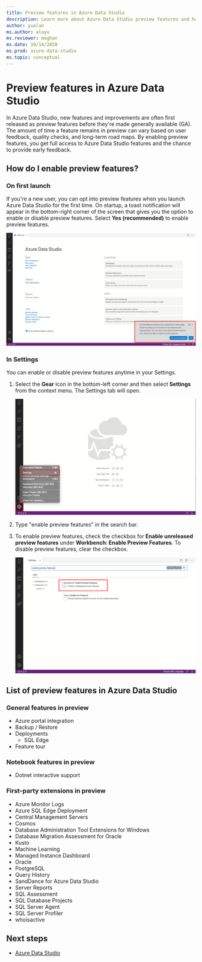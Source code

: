 ```yaml
---
title: Preview features in Azure Data Studio
description: Learn more about Azure Data Studio preview features and how to enable and use them.
author: yualan
ms.author: alayu
ms.reviewer: maghan
ms.date: 10/14/2020
ms.prod: azure-data-studio
ms.topic: conceptual
---
```


# Preview features in Azure Data Studio

In Azure Data Studio, new features and improvements are often first released as preview features before they're made generally available (GA). The amount of time a feature remains in preview can vary based on user feedback, quality checks, and long-term road maps. By enabling preview features, you get full access to Azure Data Studio features and the chance to provide early feedback.

## How do I enable preview features?

### On first launch

If you're a new user, you can opt into preview features when you launch Azure Data Studio for the first time. On startup, a toast notification will appear in the bottom-right corner of the screen that gives you the option to enable or disable preview features. Select **Yes (recommended)** to enable preview features.

![Preview toast notification on first launch](./media/getting-started/preview-toast-notification.png)

### In Settings

You can enable or disable preview features anytime in your Settings.

1. Select the **Gear** icon in the bottom-left corner and then select **Settings** from the context menu. The Settings tab will open.

   ![Gear icon to access Settings in ADS](./media/settings/open-settings-menu.png)

2. Type "enable preview features" in the search bar.

3. To enable preview features, check the checkbox for **Enable unreleased preview features** under **Workbench: Enable Preview Features**. To disable preview features, clear the checkbox.

   ![Enable preview features setting in ADS](./media/settings/preview-features-settings.png)

## List of preview features in Azure Data Studio

### General features in preview

* Azure portal integration
* Backup / Restore
* Deployments
    * SQL Edge
* Feature tour

### Notebook features in preview

* Dotnet interactive support

### First-party extensions in preview

* Azure Monitor Logs
* Azure SQL Edge Deployment
* Central Management Servers
* Cosmos
* Database Administration Tool Extensions for Windows
* Database Migration Assessment for Oracle
* Kusto
* Machine Learning
* Managed Instance Dashboard
* Oracle
* PostgreSQL
* Query History
* SandDance for Azure Data Studio
* Server Reports
* SQL Assessment
* SQL Database Projects
* SQL Server Agent
* SQL Server Profiler
* whoisactive

## Next steps

* [Azure Data Studio](what-is-azure-data-studio.md)

